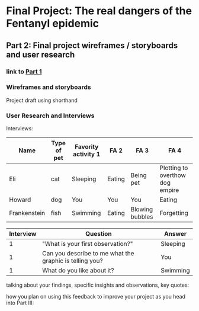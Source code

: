 # Final Project: The real dangers of the Fentanyl epidemic 

## Part 2: Final project wireframes / storyboards and user research

### link to [Part 1](final_project_angusferrell.md)

### Wireframes and storyboards

Project draft using shorthand

### User Research and Interviews


Interviews:

| Name         | Type of pet | Favority activity 1 | FA 2   | FA 3            | FA 4                                |
|--------------|-------------|---------------------|--------|-----------------|-------------------------------------|
| Eli          | cat         | Sleeping            | Eating | Being pet       | Plotting to overthow dog empire     |
| Howard       | dog         | You                 | You    | You             | Eating                              |
| Frankenstein | fish        | Swimming            | Eating | Blowing bubbles | Forgetting                          |

| Interview    | Question                                    | Answer
|--------------|---------------------------------------------|---------------------------------------------------|
| 1            | "What is your first observation?"           | Sleeping                                          | 
| 1            | Can you describe to me what the graphic is telling you?                                       | You                                               | 
| 1            | What do you like about it?                  | Swimming                                          | 




talking about your findings, specific insights and observations, key quotes:



how you plan on using this feedback to improve your project as you head into Part III:
